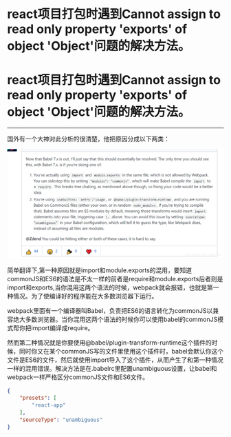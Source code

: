 # react项目打包时遇到Cannot assign to read only property 'exports' of object 'Object'问题的解决方法。

# react项目打包时遇到Cannot assign to read only property 'exports' of object 'Object'问题的解决方法。

---

国外有一个大神对此分析的很清楚，他把原因分成以下两类：

![1597040040150-1619330e-8c80-4d39-a73b-910cee560427.png](assets/1597040040150-1619330e-8c80-4d39-a73b-910cee560427-20220609215326-67s2pdx.png)

简单翻译下,第一种原因就是import和module.exports的混用，要知道commonJS和ES6的语法是不太一样的前者是require和module.exports后者则是import和exports,当你混用这两个语法的时候，webpack就会报错，也就是第一种情况。为了使编译好的程序能在大多数浏览器下运行。

webpack里面有一个编译器叫Babel，负责把ES6的语言转化为commonJS以兼容绝大多数浏览器。当你混用这两个语法的时候你可以使用babel的commonJS模式帮你把import编译成require。

然而第二种情况就是你要使用@babel/plugin-transform-runtime这个插件的时候，同时你又在某个commonJS写的文件里使用这个插件时，babel会默认你这个文件是ES6的文件，然后就使用import导入了这个插件，从而产生了和第一种情况一样的混用错误。解决方法是在.babelrc里配置unambiguous设置，让babel和webpack一样严格区分commonJS文件和ES6文件。

```json
{
	"presets": [
		"react-app"
	],
	"sourceType": "unambiguous"
}
```
